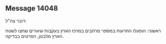 ## Message 14048

דובר צה"ל: 

ראשוני: הופעלו התרעות במספר מרחבים במרכז הארץ בעקבות שיגורים שחצו לשטח הארץ מלבנון, הפרטים בבדיקה.

